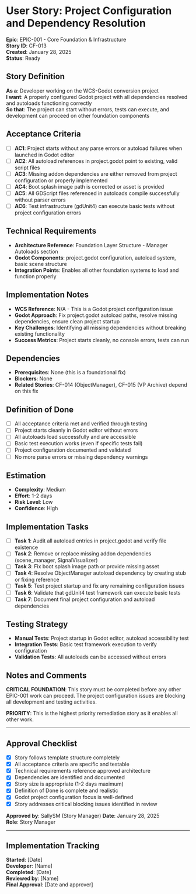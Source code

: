 # User Story: Project Configuration and Dependency Resolution

**Epic**: EPIC-001 - Core Foundation & Infrastructure  
**Story ID**: CF-013  
**Created**: January 28, 2025  
**Status**: Ready

## Story Definition
**As a**: Developer working on the WCS-Godot conversion project  
**I want**: A properly configured Godot project with all dependencies resolved and autoloads functioning correctly  
**So that**: The project can start without errors, tests can execute, and development can proceed on other foundation components

## Acceptance Criteria
- [ ] **AC1**: Project starts without any parse errors or autoload failures when launched in Godot editor
- [ ] **AC2**: All autoload references in project.godot point to existing, valid script files
- [ ] **AC3**: Missing addon dependencies are either removed from project configuration or properly implemented
- [ ] **AC4**: Boot splash image path is corrected or asset is provided
- [ ] **AC5**: All GDScript files referenced in autoloads compile successfully without parser errors
- [ ] **AC6**: Test infrastructure (gdUnit4) can execute basic tests without project configuration errors

## Technical Requirements
- **Architecture Reference**: Foundation Layer Structure - Manager Autoloads section
- **Godot Components**: project.godot configuration, autoload system, basic scene structure
- **Integration Points**: Enables all other foundation systems to load and function properly

## Implementation Notes
- **WCS Reference**: N/A - This is a Godot project configuration issue
- **Godot Approach**: Fix project.godot autoload paths, resolve missing dependencies, ensure clean project startup
- **Key Challenges**: Identifying all missing dependencies without breaking existing functionality
- **Success Metrics**: Project starts cleanly, no console errors, tests can run

## Dependencies
- **Prerequisites**: None (this is a foundational fix)
- **Blockers**: None
- **Related Stories**: CF-014 (ObjectManager), CF-015 (VP Archive) depend on this fix

## Definition of Done
- [ ] All acceptance criteria met and verified through testing
- [ ] Project starts cleanly in Godot editor without errors
- [ ] All autoloads load successfully and are accessible
- [ ] Basic test execution works (even if specific tests fail)
- [ ] Project configuration documented and validated
- [ ] No more parse errors or missing dependency warnings

## Estimation
- **Complexity**: Medium
- **Effort**: 1-2 days
- **Risk Level**: Low
- **Confidence**: High

## Implementation Tasks
- [ ] **Task 1**: Audit all autoload entries in project.godot and verify file existence
- [ ] **Task 2**: Remove or replace missing addon dependencies (scene_manager, SignalVisualizer)
- [ ] **Task 3**: Fix boot splash image path or provide missing asset
- [ ] **Task 4**: Resolve ObjectManager autoload dependency by creating stub or fixing reference
- [ ] **Task 5**: Test project startup and fix any remaining configuration issues
- [ ] **Task 6**: Validate that gdUnit4 test framework can execute basic tests
- [ ] **Task 7**: Document final project configuration and autoload dependencies

## Testing Strategy
- **Manual Tests**: Project startup in Godot editor, autoload accessibility test
- **Integration Tests**: Basic test framework execution to verify configuration
- **Validation Tests**: All autoloads can be accessed without errors

## Notes and Comments
**CRITICAL FOUNDATION**: This story must be completed before any other EPIC-001 work can proceed. The project configuration issues are blocking all development and testing activities.

**PRIORITY**: This is the highest priority remediation story as it enables all other work.

---

## Approval Checklist
- [x] Story follows template structure completely
- [x] All acceptance criteria are specific and testable
- [x] Technical requirements reference approved architecture
- [x] Dependencies are identified and documented
- [x] Story size is appropriate (1-2 days maximum)
- [x] Definition of Done is complete and realistic
- [x] Godot project configuration focus is well-defined
- [x] Story addresses critical blocking issues identified in review

**Approved by**: SallySM (Story Manager) **Date**: January 28, 2025  
**Role**: Story Manager

---

## Implementation Tracking
**Started**: [Date]  
**Developer**: [Name]  
**Completed**: [Date]  
**Reviewed by**: [Name]  
**Final Approval**: [Date and approver]
